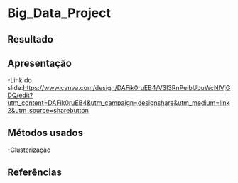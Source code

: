 # Big_Data_Project

## Resultado
## Apresentação
-Link do slide:https://www.canva.com/design/DAFik0ruEB4/V3I3RnPeibUbuWcNlVjGDQ/edit?utm_content=DAFik0ruEB4&utm_campaign=designshare&utm_medium=link2&utm_source=sharebutton
## Métodos usados
-Clusterização
## Referências

